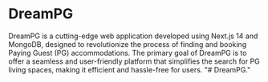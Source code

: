 # DreamPG
DreamPG is a cutting-edge web application developed using Next.js 14 and MongoDB, designed to revolutionize the process of finding and booking Paying Guest (PG) accommodations. The primary goal of DreamPG is to offer a seamless and user-friendly platform that simplifies the search for PG living spaces, making it efficient and hassle-free for users.
"# DreamPG." 
